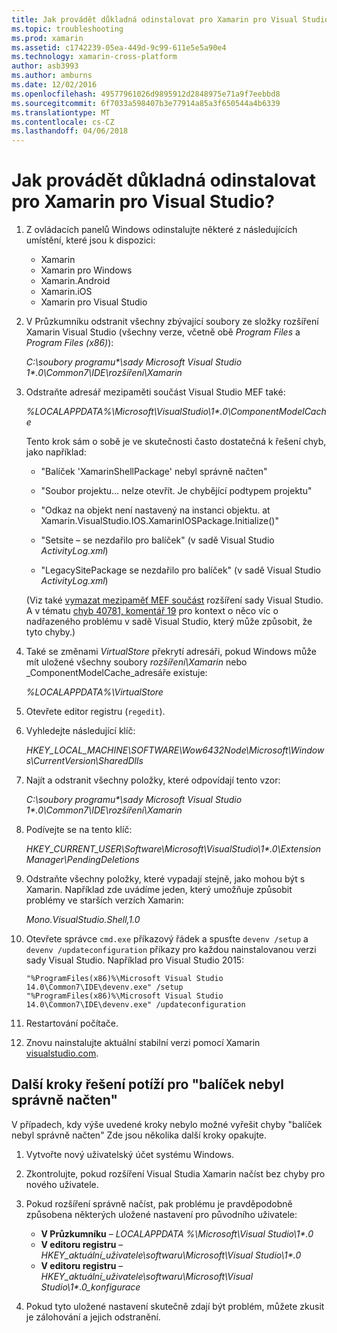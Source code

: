 ```yaml
---
title: Jak provádět důkladná odinstalovat pro Xamarin pro Visual Studio?
ms.topic: troubleshooting
ms.prod: xamarin
ms.assetid: c1742239-05ea-449d-9c99-611e5e5a90e4
ms.technology: xamarin-cross-platform
author: asb3993
ms.author: amburns
ms.date: 12/02/2016
ms.openlocfilehash: 49577961026d9895912d2848975e71a9f7eebbd8
ms.sourcegitcommit: 6f7033a598407b3e77914a85a3f650544a4b6339
ms.translationtype: MT
ms.contentlocale: cs-CZ
ms.lasthandoff: 04/06/2018
---
```

# <a name="how-do-i-perform-a-thorough-uninstall-for-xamarin-for-visual-studio"></a>Jak provádět důkladná odinstalovat pro Xamarin pro Visual Studio?


1.  Z ovládacích panelů Windows odinstalujte některé z následujících umístění, které jsou k dispozici:

    -   Xamarin
    -   Xamarin pro Windows
    -   Xamarin.Android
    -   Xamarin.iOS
    -   Xamarin pro Visual Studio

2.  V Průzkumníku odstranit všechny zbývající soubory ze složky rozšíření Xamarin Visual Studio (všechny verze, včetně obě _Program Files_ a _Program Files (x86)_):

    _C:\\soubory programu\*\\sady Microsoft Visual Studio 1\*.0\\Common7\\IDE\\rozšíření\\Xamarin_

3.  Odstraňte adresář mezipaměti součást Visual Studio MEF také:

    _%LOCALAPPDATA%\\Microsoft\\VisualStudio\\1\*.0\\ComponentModelCache_

    Tento krok sám o sobě je ve skutečnosti často dostatečná k řešení chyb, jako například:

    -   "Balíček 'XamarinShellPackage' nebyl správně načten"

    -   "Soubor projektu... nelze otevřít. Je chybějící podtypem projektu"

    -   "Odkaz na objekt není nastavený na instanci objektu.  at Xamarin.VisualStudio.IOS.XamarinIOSPackage.Initialize()"

    -   "Setsite – se nezdařilo pro balíček" (v sadě Visual Studio _ActivityLog.xml_)

    -   "LegacySitePackage se nezdařilo pro balíček" (v sadě Visual Studio _ActivityLog.xml_)

    (Viz také [vymazat mezipaměť MEF součást](https://visualstudiogallery.msdn.microsoft.com/22b94661-70c7-4a93-9ca3-8b6dd45f47cd) rozšíření sady Visual Studio.  A v tématu [chyb 40781, komentář 19](https://bugzilla.xamarin.com/show_bug.cgi?id=40781#c19) pro kontext o něco víc o nadřazeného problému v sadě Visual Studio, který může způsobit, že tyto chyby.)

4.  Také se změnami _VirtualStore_ překrytí adresáři, pokud Windows může mít uložené všechny soubory _rozšíření\\Xamarin_ nebo _ComponentModelCache_adresáře existuje:

    _%LOCALAPPDATA%\\VirtualStore_

5.  Otevřete editor registru (`regedit`).

6.  Vyhledejte následující klíč:

    _HKEY\_LOCAL\_MACHINE\\SOFTWARE\\Wow6432Node\\Microsoft\\Windows\\CurrentVersion\\SharedDlls_

7.  Najít a odstranit všechny položky, které odpovídají tento vzor:

    _C:\\soubory programu\*\\sady Microsoft Visual Studio 1\*.0\\Common7\\IDE\\rozšíření\\Xamarin_

8.  Podívejte se na tento klíč:

    _HKEY\_CURRENT\_USER\\Software\\Microsoft\\VisualStudio\\1\*.0\\ExtensionManager\\PendingDeletions_

9.  Odstraňte všechny položky, které vypadají stejně, jako mohou být s Xamarin.  Například zde uvádíme jeden, který umožňuje způsobit problémy ve starších verzích Xamarin:

    _Mono.VisualStudio.Shell,1.0_

10. Otevřete správce `cmd.exe` příkazový řádek a spusťte `devenv /setup` a `devenv /updateconfiguration` příkazy pro každou nainstalovanou verzi sady Visual Studio.  Například pro Visual Studio 2015:

    ```
    "%ProgramFiles(x86)%\Microsoft Visual Studio 14.0\Common7\IDE\devenv.exe" /setup
    "%ProgramFiles(x86)%\Microsoft Visual Studio 14.0\Common7\IDE\devenv.exe" /updateconfiguration
    ```

11. Restartování počítače.

12. Znovu nainstalujte aktuální stabilní verzi pomocí Xamarin [visualstudio.com](https://visualstudio.com/xamarin/).

## <a name="additional-troubleshooting-steps-for-package-did-not-load-correctly"></a>Další kroky řešení potíží pro "balíček nebyl správně načten"

V případech, kdy výše uvedené kroky nebylo možné vyřešit chyby "balíček nebyl správně načten" Zde jsou několika další kroky opakujte.

1.  Vytvořte nový uživatelský účet systému Windows.

2.  Zkontrolujte, pokud rozšíření Visual Studia Xamarin načíst bez chyby pro nového uživatele.

3.  Pokud rozšíření správně načíst, pak problému je pravděpodobně způsobena některých uložené nastavení pro původního uživatele:

    -   **V Průzkumníku** – _LOCALAPPDATA %\\Microsoft\\Visual Studio\\1\*.0_
    -   **V editoru registru** – _HKEY\_aktuální\_uživatele\\softwaru\\Microsoft\\Visual Studio\\1\*.0_
    -   **V editoru registru** – _HKEY\_aktuální\_uživatele\\softwaru\\Microsoft\\Visual Studio\\1\*.0\_konfigurace_

4.  Pokud tyto uložené nastavení skutečně zdají být problém, můžete zkusit je zálohování a jejich odstranění.
